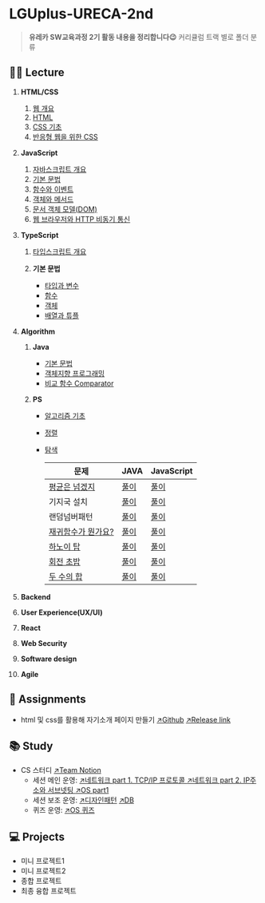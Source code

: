 # LGUplus-URECA-2nd

> **유레카 SW교육과정 2기 활동 내용을 정리합니다😉**
> 커리큘럼 트랙 별로 폴더 분류

## 👩‍🏫 Lecture

1. **HTML/CSS**

   1. [웹 개요](https://github.com/abyss-s/LGUplus-URECA-2nd/blob/main/1.%20HTML-CSS/1.intro.md)
   2. [HTML](https://github.com/abyss-s/LGUplus-URECA-2nd/blob/main/1.%20HTML-CSS/2.html.md)
   3. [CSS 기초](https://github.com/abyss-s/LGUplus-URECA-2nd/blob/main/1.%20HTML-CSS/3.css.md)
   4. [반응형 웹을 위한 CSS](https://github.com/abyss-s/LGUplus-URECA-2nd/blob/main/1.%20HTML-CSS/4.css-reponsive-web.md)

2. **JavaScript**

   1. [자바스크립트 개요](https://github.com/abyss-s/LGUplus-URECA-2nd/blob/main/2.%20JavaScript/1.js-intro.md)
   2. [기본 문법](https://github.com/abyss-s/LGUplus-URECA-2nd/blob/main/2.%20JavaScript/2.js-basic.md)
   3. [함수와 이벤트](https://github.com/abyss-s/LGUplus-URECA-2nd/blob/main/2.%20JavaScript/3.js-func-event.md)
   4. [객체와 메서드](https://github.com/abyss-s/LGUplus-URECA-2nd/blob/main/2.%20JavaScript/4.js-object.md)
   5. [문서 객체 모델(DOM)](https://github.com/abyss-s/LGUplus-URECA-2nd/blob/main/2.%20JavaScript/5.js-dom.md)
   6. [웹 브라우저와 HTTP 비동기 통신](https://github.com/abyss-s/LGUplus-URECA-2nd/blob/main/2.%20JavaScript/6.js-http.md)

3. **TypeScript**

   1. [타입스크립트 개요](https://github.com/abyss-s/LGUplus-URECA-2nd/blob/main/3.%20TypeScript/1.ts-intro.md)

   2. **기본 문법**

      - [타입과 변수](https://github.com/abyss-s/LGUplus-URECA-2nd/blob/main/3.%20TypeScript/2.ts-variable.md)
      - [함수](https://github.com/abyss-s/LGUplus-URECA-2nd/blob/main/3.%20TypeScript/3.ts-func.md)
      - [객체](https://github.com/abyss-s/LGUplus-URECA-2nd/blob/main/3.%20TypeScript/4.ts-object.md)
      - [배열과 튜플](https://github.com/abyss-s/LGUplus-URECA-2nd/blob/main/3.%20TypeScript/5.ts-array.md)

4. **Algorithm**

   1. **Java**

      - [기본 문법](https://github.com/abyss-s/LGUplus-URECA-2nd/blob/main/4.%20Algorithm%20/1.java-basic.md)
      - [객체지향 프로그래밍](https://github.com/abyss-s/LGUplus-URECA-2nd/blob/main/4.%20Algorithm%20/3.java-object.md)
      - [비교 함수 Comparator](https://github.com/abyss-s/LGUplus-URECA-2nd/blob/main/4.%20Algorithm%20/6.java-compare.md)

   2. **PS**

      - [알고리즘 기초](https://github.com/abyss-s/LGUplus-URECA-2nd/blob/main/4.%20Algorithm%20/2.algo-basic.md)
      - [정렬](https://github.com/abyss-s/LGUplus-URECA-2nd/blob/main/4.%20Algorithm%20/4.algo-sort.md)
      - [탐색](https://github.com/abyss-s/LGUplus-URECA-2nd/blob/main/4.%20Algorithm%20/5.algo-search.md)

          <!--| 문제명 | [풀이]() | [풀이]() |-->

        | 문제                                                        | JAVA                                                                                                                                                                                                                          | JavaScript                                                                                                                                                                                                             |
        | ----------------------------------------------------------- | ----------------------------------------------------------------------------------------------------------------------------------------------------------------------------------------------------------------------------- | ---------------------------------------------------------------------------------------------------------------------------------------------------------------------------------------------------------------------- |
        | [평균은 넘겠지](https://www.acmicpc.net/problem/4344)       | [풀이](https://github.com/abyss-s/LGUplus-URECA-2nd/blob/main/4.%20Algorithm%20/Algo/src/boj/bronze/Main_4344_B1_%ED%8F%89%EA%B7%A0%EC%9D%80_%EB%84%98%EA%B2%A0%EC%A7%80_%EA%B9%80%EB%8F%99%EA%B7%BC.java)                    | [풀이](https://github.com/abyss-s/LGUplus-URECA-2nd/blob/main/4.%20Algorithm%20/0207/01_io.js)                                                                                                                         |
        | 기지국 설치                                                 | [풀이](https://github.com/abyss-s/LGUplus-URECA-2nd/blob/main/4.%20Algorithm%20/Algo/src/fillCell/BaseStation1.java)                                                                                                          | [풀이](https://github.com/abyss-s/LGUplus-URECA-2nd/blob/main/4.%20Algorithm%20/0210/BaseStation1.js)                                                                                                                  |
        | 랜덤넘버패턴                                                | [풀이](https://github.com/abyss-s/LGUplus-URECA-2nd/blob/main/4.%20Algorithm%20/Algo/src/fillCell/RandomNumberPattern.java)                                                                                                   | [풀이](https://github.com/abyss-s/LGUplus-URECA-2nd/blob/main/4.%20Algorithm%20/0210/RandomNumberPattern.js)                                                                                                           |
        | [재귀함수가 뭔가요?](https://www.acmicpc.net/problem/17478) | [풀이](https://github.com/abyss-s/LGUplus-URECA-2nd/blob/main/4.%20Algorithm%20/Algo/src/boj/silver/Main_17478_S5_%EC%9E%AC%EA%B7%80%ED%95%A8%EC%88%98%EA%B0%80_%EB%AD%94%EA%B0%80%EC%9A%94_%EC%9D%B4%EC%98%81%EC%A3%BC.java) | [풀이](https://github.com/abyss-s/LGUplus-URECA-2nd/blob/main/4.%20Algorithm%20/Algo/src/boj/silver/17478_S5_%EC%9E%AC%EA%B7%80%ED%95%A8%EC%88%98%EA%B0%80_%EB%AD%94%EA%B0%80%EC%9A%94_%EC%9D%B4%EC%98%81%EC%A3%BC.js) |
        | [하노이 탑](https://www.acmicpc.net/problem/1914)           | [풀이](https://github.com/abyss-s/LGUplus-URECA-2nd/blob/main/4.%20Algorithm%20/JavaSE/src/recursive/HanoiTest.java)                                                                                                          | [풀이](https://github.com/abyss-s/LGUplus-URECA-2nd/blob/main/4.%20Algorithm%20/0212/hanoi_boj.js)                                                                                                                     |
        | [회전 초밥](https://www.acmicpc.net/problem/15961)          | [풀이](https://github.com/abyss-s/LGUplus-URECA-2nd/blob/main/4.%20Algorithm%20/Algo/src/boj/gold/Main_15961_G4_%ED%9A%8C%EC%A0%84_%EC%B4%88%EB%B0%A5_%EC%9D%B4%EC%98%81%EC%A3%BC.java)                                       | [풀이](https://github.com/abyss-s/LGUplus-URECA-2nd/blob/main/4.%20Algorithm%20/0213/boj-15961.js)                                                                                                                     |
        | [두 수의 합](https://www.acmicpc.net/problem/3273)          | [풀이](https://github.com/abyss-s/LGUplus-URECA-2nd/blob/main/4.%20Algorithm%20/Algo/src/boj/silver/Main_3273_S3_%EB%91%90_%EC%88%98%EC%9D%98_%ED%95%A9_%EC%9D%B4%EC%98%81%EC%A3%BC.java)                                     | [풀이](https://github.com/abyss-s/LGUplus-URECA-2nd/blob/main/4.%20Algorithm%20/0213/boj-3273.js)                                                                                                                      |

5. **Backend**
6. **User Experience(UX/UI)**
7. **React**
8. **Web Security**
9. **Software design**
10. **Agile**

## 🦞 Assignments

- html 및 css를 활용해 자기소개 페이지 만들기 [↗️Github](https://github.com/abyss-s/ureca-introduce-myself) [↗️Release link](abyss-s.github.io/ureca-introduce-myself/)

## 📚 Study

- CS 스터디 [↗️Team Notion](https://admitted-seat-34f.notion.site/CS-182672106a2080928891fd32a18d1dca?pvs=4)
  - 세션 메인 운영: [↗️네트워크 part 1. TCP/IP 프로토콜 ](https://admitted-seat-34f.notion.site/part1-TCP-IP-198672106a20806c871de28c9e9d73f7) [↗️네트워크 part 2. IP주소와 서브넷팅 ](https://admitted-seat-34f.notion.site/part2-IP-198672106a2080c4b79bf7c7fecbad7d) [↗️OS part1](#)
  - 세션 보조 운영: [↗️디자인패턴](https://admitted-seat-34f.notion.site/1-197672106a2080fd8145f29db5b87dc8) [↗️DB](#)
  - 퀴즈 운영: [↗️OS 퀴즈](#)

## 💻 Projects

- 미니 프로젝트1
- 미니 프로젝트2
- 종합 프로젝트
- 최종 융합 프로젝트
